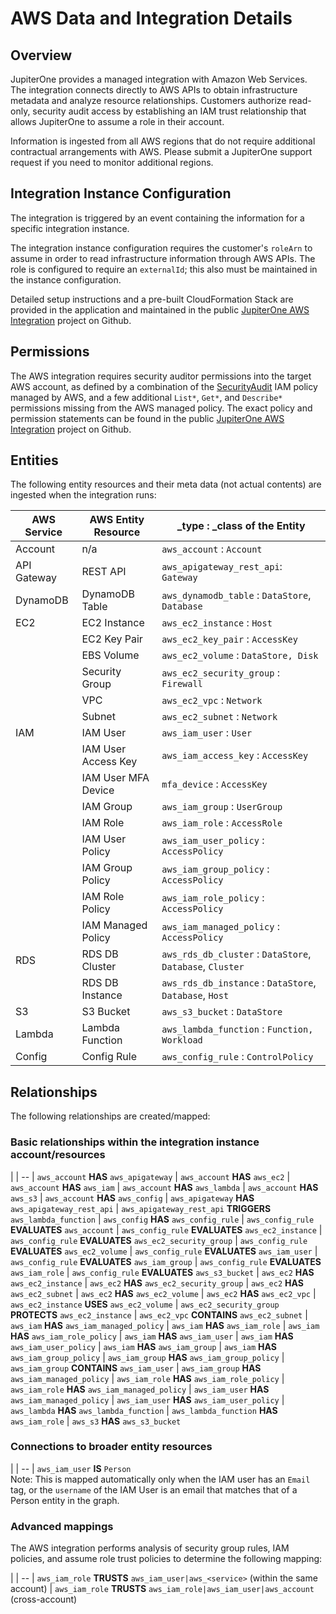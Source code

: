 # AWS Data and Integration Details

## Overview

JupiterOne provides a managed integration with Amazon Web Services. The
integration connects directly to AWS APIs to obtain infrastructure metadata and
analyze resource relationships. Customers authorize read-only, security audit
access by establishing an IAM trust relationship that allows JupiterOne to
assume a role in their account.

Information is ingested from all AWS regions that do not require additional
contractual arrangements with AWS. Please submit a JupiterOne support request if
you need to monitor additional regions.

## Integration Instance Configuration

The integration is triggered by an event containing the information for a
specific integration instance.

The integration instance configuration requires the customer's `roleArn` to
assume in order to read infrastructure information through AWS APIs. The role is
configured to require an `externalId`; this also must be maintained in the
instance configuration.

Detailed setup instructions and a pre-built CloudFormation Stack are provided in
the application and maintained in the public [JupiterOne AWS Integration][1]
project on Github.

[1]: https://github.com/jupiterone-io/jupiterone-aws-integration

## Permissions

The AWS integration requires security auditor permissions into the target AWS
account, as defined by a combination of the [SecurityAudit][2] IAM policy
managed by AWS, and a few additional `List*`, `Get*`, and `Describe*`
permissions missing from the AWS managed policy. The exact policy and permission
statements can be found in the public [JupiterOne AWS Integration][1] project on
Github.

[2]: https://console.aws.amazon.com/iam/home#policies/arn:aws:iam::aws:policy/SecurityAudit

## Entities

The following entity resources and their meta data (not actual contents) are
ingested when the integration runs:

| AWS Service | AWS Entity Resource | _type : _class of the Entity
| ----------- | -----------         | -----------
| Account     | n/a                 | `aws_account`            : `Account`
| API Gateway | REST API            | `aws_apigateway_rest_api`: `Gateway`
| DynamoDB    | DynamoDB Table      | `aws_dynamodb_table`     : `DataStore`, `Database`
| EC2         | EC2 Instance        | `aws_ec2_instance`       : `Host`
|             | EC2 Key Pair        | `aws_ec2_key_pair`       : `AccessKey`
|             | EBS Volume          | `aws_ec2_volume`         : `DataStore, Disk`
|             | Security Group      | `aws_ec2_security_group` : `Firewall`
|             | VPC                 | `aws_ec2_vpc`            : `Network`
|             | Subnet              | `aws_ec2_subnet`         : `Network`
| IAM         | IAM User            | `aws_iam_user`           : `User`
|             | IAM User Access Key | `aws_iam_access_key`     : `AccessKey`
|             | IAM User MFA Device | `mfa_device`             : `AccessKey`
|             | IAM Group           | `aws_iam_group`          : `UserGroup`
|             | IAM Role            | `aws_iam_role`           : `AccessRole`
|             | IAM User Policy     | `aws_iam_user_policy`    : `AccessPolicy`
|             | IAM Group Policy    | `aws_iam_group_policy`   : `AccessPolicy`
|             | IAM Role Policy     | `aws_iam_role_policy`    : `AccessPolicy`
|             | IAM Managed Policy  | `aws_iam_managed_policy` : `AccessPolicy`
| RDS         | RDS DB Cluster      | `aws_rds_db_cluster`     : `DataStore`, `Database`, `Cluster`
|             | RDS DB Instance     | `aws_rds_db_instance`    : `DataStore`, `Database`, `Host`
| S3          | S3 Bucket           | `aws_s3_bucket`          : `DataStore`
| Lambda      | Lambda Function     | `aws_lambda_function`    : `Function, Workload`
| Config      | Config Rule         | `aws_config_rule`        : `ControlPolicy`

## Relationships

The following relationships are created/mapped:

### Basic relationships within the integration instance account/resources

|
| --
| `aws_account` **HAS** `aws_apigateway`
| `aws_account` **HAS** `aws_ec2`
| `aws_account` **HAS** `aws_iam`
| `aws_account` **HAS** `aws_lambda`
| `aws_account` **HAS** `aws_s3`
| `aws_account` **HAS** `aws_config`
| `aws_apigateway` **HAS** `aws_apigateway_rest_api`
| `aws_apigateway_rest_api` **TRIGGERS** `aws_lambda_function`
| `aws_config` **HAS** `aws_config_rule`
| `aws_config_rule` **EVALUATES** `aws_account`
| `aws_config_rule` **EVALUATES** `aws_ec2_instance`
| `aws_config_rule` **EVALUATES** `aws_ec2_security_group`
| `aws_config_rule` **EVALUATES** `aws_ec2_volume`
| `aws_config_rule` **EVALUATES** `aws_iam_user`
| `aws_config_rule` **EVALUATES** `aws_iam_group`
| `aws_config_rule` **EVALUATES** `aws_iam_role`
| `aws_config_rule` **EVALUATES** `aws_s3_bucket`
| `aws_ec2` **HAS** `aws_ec2_instance`
| `aws_ec2` **HAS** `aws_ec2_security_group`
| `aws_ec2` **HAS** `aws_ec2_subnet`
| `aws_ec2` **HAS** `aws_ec2_volume`
| `aws_ec2` **HAS** `aws_ec2_vpc`
| `aws_ec2_instance` **USES** `aws_ec2_volume`
| `aws_ec2_security_group` **PROTECTS** `aws_ec2_instance`
| `aws_ec2_vpc` **CONTAINS** `aws_ec2_subnet`
| `aws_iam` **HAS** `aws_iam_managed_policy`
| `aws_iam` **HAS** `aws_iam_role`
| `aws_iam` **HAS** `aws_iam_role_policy`
| `aws_iam` **HAS** `aws_iam_user`
| `aws_iam` **HAS** `aws_iam_user_policy`
| `aws_iam` **HAS** `aws_iam_group`
| `aws_iam` **HAS** `aws_iam_group_policy`
| `aws_iam_group` **HAS** `aws_iam_group_policy`
| `aws_iam_group` **CONTAINS** `aws_iam_user`
| `aws_iam_group` **HAS** `aws_iam_managed_policy`
| `aws_iam_role` **HAS** `aws_iam_role_policy`
| `aws_iam_role` **HAS** `aws_iam_managed_policy`
| `aws_iam_user` **HAS** `aws_iam_managed_policy`
| `aws_iam_user` **HAS** `aws_iam_user_policy`
| `aws_lambda` **HAS** `aws_lambda_function`
| `aws_lambda_function` **HAS** `aws_iam_role`
| `aws_s3` **HAS** `aws_s3_bucket`

### Connections to broader entity resources

|
| --
| `aws_iam_user` **IS** `Person` <br> Note: This is mapped automatically only when the IAM user has an `Email` tag, or the `username` of the IAM User is an email that matches that of a Person entity in the graph.

### Advanced mappings

The AWS integration performs analysis of security group rules, IAM policies, and
assume role trust policies to determine the following mapping:

|
| --
| `aws_iam_role` **TRUSTS** `aws_iam_user|aws_<service>` (within the same account)
| `aws_iam_role` **TRUSTS** `aws_iam_role|aws_iam_user|aws_account` (cross-account)
